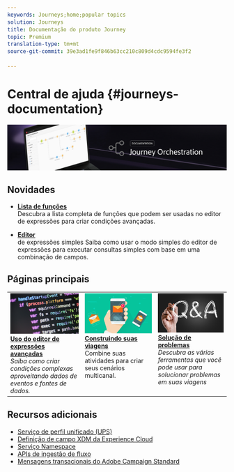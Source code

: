 ```yaml
---
keywords: Journeys;home;popular topics
solution: Journeys
title: Documentação do produto Journey
topic: Premium
translation-type: tm+mt
source-git-commit: 39e3ad1fe9f846b63cc210c809d4cdc9594fe3f2

---
```



# Central de ajuda {#journeys-documentation}

![](using/assets/do-not-localize/bannerjourney.png)

## Novidades

* **[Lista de funções](using/expression/functions.md)**<br/>Descubra a lista completa de funções que podem ser usadas no editor de expressões para criar condições avançadas.

* **[Editor](using/building-journeys/about-orchestration-activities.md)**<br/>de expressões simples Saiba como usar o modo simples do editor de expressões para executar consultas simples com base em uma combinação de campos.

## Páginas principais

<table>
<tr>
  <td valign="top">
    <a href="using/expression/expressionadvanced.md">
      <img alt="condições" src="using/assets/do-not-localize/dev.png"/>
    </a>
    <div>
    <a href="using/expression/expressionadvanced.md"><strong>Uso do editor de expressões avançadas</strong></a>
    </div>
    <em>Saiba como criar condições complexas aproveitando dados de eventos e fontes de dados. </em>
    <br>
  </td>
  <td valign="top">
    <a href="using/building-journeys/journey.md">
      <img alt="build" src="using/assets/do-not-localize/design.png"/>
    </a>
    <div>
    <a href="using/building-journeys/journey.md"><strong>Construindo suas viagens</strong></a>
    </div>
    <em></em>Combine suas atividades para criar seus cenários multicanal.
    <br>
  </td>
  <td valign="top">
        <a href="using/about/troubleshooting.md">
       <img alt="Desenvolvedores" src="using/assets/do-not-localize/FAQ.png" />
       </a>
    <div>
    <a href="using/about/troubleshooting.md"><strong>Solução de problemas</strong></a>
    </div>
     <em>Descubra as várias ferramentas que você pode usar para solucionar problemas em suas viagens</em><br>
  </td>
</tr>
</table>

## Recursos adicionais

* [Serviço de perfil unificado (UPS)](https://www.adobe.io/apis/cloudplatform/dataservices/profile-identity-segmentation/profile-identity-segmentation-services.html#!api-specification/markdown/narrative/technical_overview/unified_profile_architectural_overview/unified_profile_architectural_overview.md)
* [Definição de campo XDM da Experience Cloud](https://www.adobe.io/apis/cloudplatform/dataservices/xdm.html)
* [Serviço Namespace](https://www.adobe.io/apis/cloudplatform/dataservices/profile-identity-segmentation/profile-identity-segmentation-services.html#!api-specification/markdown/narrative/technical_overview/identity_namespace_overview/identity_namespace_overview.md)
* [APIs de ingestão de fluxo](https://www.adobe.io/apis/cloudplatform/dataservices/data-ingestion/data-ingestion-services.html#!api-specification/markdown/narrative/technical_overview/streaming_ingest/getting_started_with_platform_streaming_ingestion.md)
* [Mensagens transacionais do Adobe Campaign Standard](https://docs.adobe.com/content/help/en/campaign-standard/using/communication-channels/transactional-messaging/about-transactional-messaging.html)
